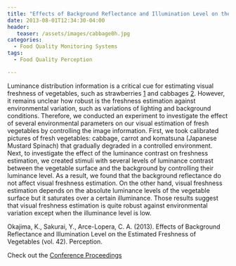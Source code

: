 ```yaml
---
title: "Effects of Background Reflectance and Illumination Level on the Estimated Freshness of Vegetables"
date: 2013-08-01T12:34:30-04:00
header:
   teaser: /assets/images/cabbage0h.jpg
categories:
  - Food Quality Monitoring Systems
tags:
  - Food Quality Perception

---
```


Luminance distribution information is a critical cue for estimating visual freshness of vegetables, such
as strawberries [1] and cabbages [2]. However, it remains unclear how robust is the
freshness estimation against environmental variation, such as variations of lighting and background
conditions. Therefore, we conducted an experiment to investigate the effect of several environmental
parameters on our visual estimation of fresh vegetables by controlling the image information. First, we
took calibrated pictures of fresh vegetables: cabbage, carrot and komatsuna (Japanese Mustard Spinach)
that gradually degraded in a controlled environment. Next, to investigate the effect of the luminance
contrast on freshness estimation, we created stimuli with several levels of luminance contrast between
the vegetable surface and the background by controlling their luminance level. As a result, we found
that the background reflectance do not affect visual freshness estimation. On the other hand, visual
freshness estimation depends on the absolute luminance levels of the vegetable surface but it saturates
over a certain illuminance. Those results suggest that visual freshness estimation is quite robust against
environmental variation except when the illuminance level is low. 

Okajima, K., Sakurai, Y., Arce-Lopera, C. A.  (2013). 
Effects of Background Reflectance and Illumination Level on the Estimated Freshness of Vegetables 
(vol. 42). Perception.

Check out the [Conference Proceedings][URL] 

[URL]:   https://journals.sagepub.com/toc/peca/42/1_suppl
[1]:  https://doi.org/10.1068/i0471
[2]: https://doi.org/10.1016/j.foodqual.2012.03.005